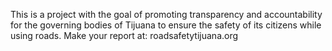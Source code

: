 This is a project with the goal of promoting transparency and accountability for the governing bodies of Tijuana to ensure the safety of its citizens while using roads. Make your report at: roadsafetytijuana.org
